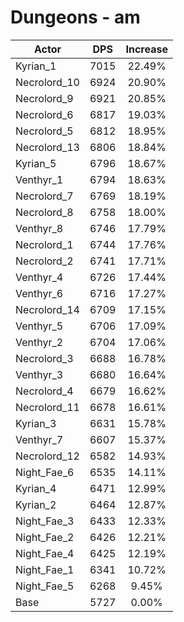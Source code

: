 # Dungeons - am
| Actor | DPS | Increase |
|---|:---:|:---:|
|Kyrian_1|7015|22.49%|
|Necrolord_10|6924|20.90%|
|Necrolord_9|6921|20.85%|
|Necrolord_6|6817|19.03%|
|Necrolord_5|6812|18.95%|
|Necrolord_13|6806|18.84%|
|Kyrian_5|6796|18.67%|
|Venthyr_1|6794|18.63%|
|Necrolord_7|6769|18.19%|
|Necrolord_8|6758|18.00%|
|Venthyr_8|6746|17.79%|
|Necrolord_1|6744|17.76%|
|Necrolord_2|6741|17.71%|
|Venthyr_4|6726|17.44%|
|Venthyr_6|6716|17.27%|
|Necrolord_14|6709|17.15%|
|Venthyr_5|6706|17.09%|
|Venthyr_2|6704|17.06%|
|Necrolord_3|6688|16.78%|
|Venthyr_3|6680|16.64%|
|Necrolord_4|6679|16.62%|
|Necrolord_11|6678|16.61%|
|Kyrian_3|6631|15.78%|
|Venthyr_7|6607|15.37%|
|Necrolord_12|6582|14.93%|
|Night_Fae_6|6535|14.11%|
|Kyrian_4|6471|12.99%|
|Kyrian_2|6464|12.87%|
|Night_Fae_3|6433|12.33%|
|Night_Fae_2|6426|12.21%|
|Night_Fae_4|6425|12.19%|
|Night_Fae_1|6341|10.72%|
|Night_Fae_5|6268|9.45%|
|Base|5727|0.00%|
